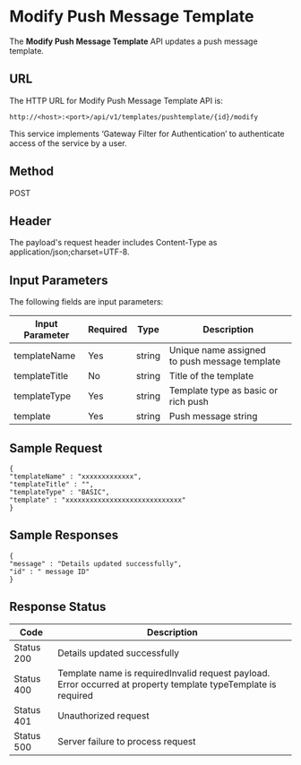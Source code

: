 
# Modify Push Message Template

The **Modify Push Message Template** API updates a push message template.

## URL

The HTTP URL for Modify Push Message Template API is:

```
http://<host>:<port>/api/v1/templates/pushtemplate/{id}/modify
```

This service implements ‘Gateway Filter for Authentication’ to authenticate access of the service by a user.

## Method

POST

## Header

The payload's request header includes Content-Type as application/json;charset=UTF-8.

## Input Parameters

The following fields are input parameters:

| Input Parameter | Required | Type   | Description                                   |
| --------------- | -------- | ------ | --------------------------------------------- |
| templateName    | Yes      | string | Unique name assigned to push message template |
| templateTitle   | No       | string | Title of the template                         |
| templateType    | Yes      | string | Template type as basic or rich push           |
| template        | Yes      | string | Push message string                           |

## Sample Request

```
{
"templateName" : "xxxxxxxxxxxxx",
"templateTitle" : "",
"templateType" : "BASIC",
"template" : "xxxxxxxxxxxxxxxxxxxxxxxxxxxxx"
}
```

## Sample Responses

```
{
"message" : "Details updated successfully",
"id" : " message ID"
}
```

## Response Status

| Code       | Description                                                                                                    |
| ---------- | -------------------------------------------------------------------------------------------------------------- |
| Status 200 | Details updated successfully                                                                                   |
| Status 400 | Template name is requiredInvalid request payload. Error occurred at property template typeTemplate is required |
| Status 401 | Unauthorized request                                                                                           |
| Status 500 | Server failure to process request                                                                              |

